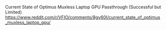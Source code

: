 Current State of Optimus Muxless Laptop GPU Passthrough (Successful but Limited)
https://www.reddit.com/r/VFIO/comments/8gv60l/current_state_of_optimus_muxless_laptop_gpu/
